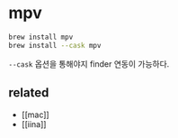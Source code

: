 # mpv

```sh
brew install mpv
brew install --cask mpv
```

`--cask` 옵션을 통해야지 finder 연동이 가능하다.

## related
- [[mac]]
- [[iina]]
